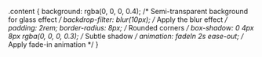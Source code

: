 .content {
    background: rgba(0, 0, 0, 0.4); /* Semi-transparent background for glass effect */
    backdrop-filter: blur(10px); /* Apply the blur effect */
    padding: 2rem;
    border-radius: 8px;
    /* Rounded corners */
    box-shadow: 0 4px 8px rgba(0, 0, 0, 0.3); /* Subtle shadow */
    animation: fadeIn 2s ease-out; /* Apply fade-in animation */
}
